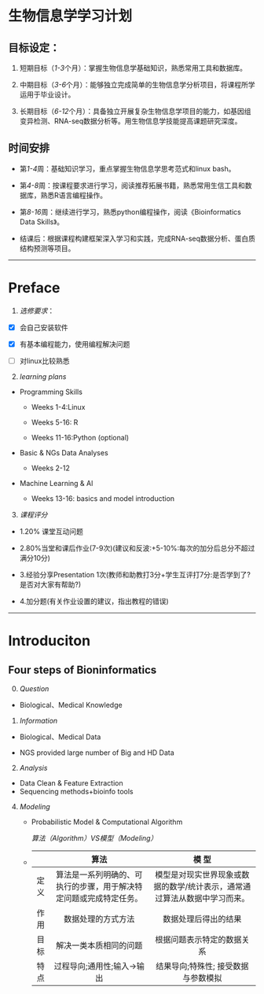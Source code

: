 # **生物信息学学习计划**

## **目标设定**：

1. 短期目标（*1-3*个月）：掌握生物信息学基础知识，熟悉常用工具和数据库。

2. 中期目标（*3-6*个月）：能够独立完成简单的生物信息学分析项目，将课程所学运用于毕业设计。

3. 长期目标（*6-12*个月）：具备独立开展复杂生物信息学项目的能力，如基因组变异检测、RNA-seq数据分析等。用生物信息学技能提高课题研究深度。

## **时间安排**

* 第*1-4*周：基础知识学习，重点掌握生物信息学思考范式和linux bash。

* 第*4-8*周：按课程要求进行学习，阅读推荐拓展书籍，熟悉常用生信工具和数据库，熟悉R语言编程操作。

* 第*8-16*周：继续进行学习，熟悉python编程操作，阅读《Bioinformatics Data Skills》。

* 结课后：根据课程构建框架深入学习和实践，完成RNA-seq数据分析、蛋白质结构预测等项目。

---

# **Preface**

1. *选修要求*：

- [x] 会自己安装软件

- [x] 有基本编程能力，使用编程解决问题

- [ ] 对linux比较熟悉


2. *learning plans*

* Programming Skills

  * Weeks 1-4:Linux
  
  * Weeks 5-16: R
  
  * Weeks 11-16:Python (optional)
  
* Basic & NGs Data Analyses

  * Weeks 2-12
  
* Machine Learning & Al

  * Weeks 13-16: basics and model introduction
  

3. *课程评分*

  * 1.20% 课堂互动问题
  
  * 2.80%当堂和课后作业(7-9次)(建议和反波:+5-10%:每次的加分后总分不超过满分10分)
  
  * 3.经验分享Presentation 1次(教师和助教打3分+学生互评打7分:是否学到了?是否对大家有帮助?)

  * 4.加分题(有关作业设置的建议，指出教程的错误)

---

# **Introduciton**

## **Four steps of Bioninformatics**

0. *Question*

 * Biological、Medical Knowledge

1. *Information*

  * Biological、Medical Data

  * NGS provided large number of Big and HD Data

2. *Analysis*

  * Data Clean & Feature Extraction
  * Sequencing methods+bioinfo tools
   
4. *Modeling*

   * Probabilistic Model & Computational Algorithm

     *算法（Algorithm）VS模型（Modeling）*
     
   * |  | 算法 | 模 型|     
     |:---:|:---:|:---:|
     |定义|算法是一系列明确的、可执行的步骤，用于解决特定问题或完成特定任务。|模型是对现实世界现象或数据的数学/统计表示，通常通过算法从数据中学习而来。|
     |作用|数据处理的方式方法|数据处理后得出的结果|
     |目标|解决一类本质相同的问题|根据问题表示特定的数据关系|
     |特点|过程导向;通用性;输入→输出|结果导向;特殊性; 接受数据与参数模拟|


 
  
